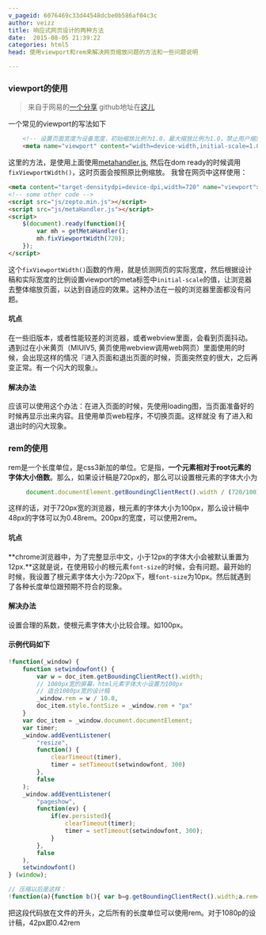 ```yaml
---
v_pageid: 6076469c33d44548dcbe0b586af04c3c
author: veizz
title: 响应式网页设计的两种方法
date:  2015-08-05 21:39:22
categories: html5
head: 使用viewport和rem来解决网页缩放问题的方法和一些问题说明

---
```


### viewport的使用
> 来自于网易的[一个分享](https://www.icloud.com/keynote/AwBWCAESEJd5uucfBPGt6KPotb3tNfsaKm-Q7fqs2-4ojmPoPJuWZCvjYgKl5jEf1URdRgdgNHe38BTzeF3DK7q1ewMCUCAQEEIJ85mw21ii_AwybOqxoF-V02v51Vdg855ED4qVA_8bXr)
> github地址在[这儿](https://github.com/unbug/generator-webappstarter/blob/master/app/templates/app/src/util/MetaHandler.js)

一个常见的viewport的写法如下

```html
    <!-- 设置页面宽度为设备宽度，初始缩放比例为1.0，最大缩放比例为1.0，禁止用户缩放页面(移动设置浏览器里双击，手势等可以缩放网页)。-->
    <meta name="viewport" content="width=device-width,initial-scale=1.0,maximum-scale=1.0,user-scalable=no">
```

这里的方法，是使用上面使用[metahandler.js](https://github.com/unbug/generator-webappstarter/blob/master/app/templates/app/src/util/MetaHandler.js), 然后在dom ready的时候调用```fixViewportWidth()```，这时页面会按照原比例缩放。
我曾在网页中这样使用：

```html
<meta content="target-densitydpi=device-dpi,width=720" name="viewport">
<!-- some other code -->
<script src="js/zepto.min.js"></script>
<script src="js/metaHandler.js"></script>
<script>
    $(document).ready(function(){
        var mh = getMetaHandler();
        mh.fixViewportWidth(720);
    });
</script>
```

这个```fixViewportWidth()```函数的作用，就是侦测网页的实际宽度，然后根据设计稿和实际宽度的比例设置viewport的meta标签中```initial-scale```的值，让浏览器去整体缩放页面，以达到自适应的效果。这种办法在一般的浏览器里面都没有问题。


#### 坑点
在一些旧版本，或者性能较差的浏览器，或者webview里面，会看到页面抖动。遇到过在小米黄页（MIUIV5, 黄页使用webview调用web网页）里面使用的时候，会出现这样的情况『进入页面和退出页面的时候，页面突然变的很大，之后再变正常。有一个闪大的现象』。

#### 解决办法
应该可以使用这个办法：在进入页面的时候，先使用loading图，当页面准备好的时候再显示出来内容。且使用单页web程序，不切换页面。这样就没 有了进入和退出时的闪大现象。

### rem的使用
rem是一个长度单位，是css3新加的单位。它是指，**一个元素相对于root元素的字体大小倍数**。那么，如果设计稿是720px的，那么可以设置根元素的字体大小为

```javascript
     document.documentElement.getBoundingClientRect().width / (720/100)
```

这样的话，对于720px宽的浏览器，根元素的字体大小为100px，那么设计稿中48px的字体可以为0.48rem。200px的宽度，可以使用2rem。

#### 坑点
**chrome浏览器中，为了完整显示中文，小于12px的字体大小会被默认重置为12px.**这就是说，在使用较小的根元素```font-size```的时候，会有问题。最开始的时候，我设置了根元素字体大小为:720px下，根```font-size```为10px。然后就遇到了各种长度单位跟预期不符合的现象。

#### 解决办法
设置合理的系数，使根元素字体大小比较合理。如100px。

#### 示例代码如下

```javascript
!function(_window) {
    function setwindowfont() {
        var w = doc_item.getBoundingClientRect().width;
        // 1080px宽的屏幕，html元素字体大小设置为100px
        // 适合1080px宽的设计稿
        _window.rem = w / 10.8,
        doc_item.style.fontSize = _window.rem + "px"
    }
    var doc_item = _window.document.documentElement;
    var timer;
    _window.addEventListener(
        "resize",
        function() {
            clearTimeout(timer),
            timer = setTimeout(setwindowfont, 300)
        },
        false
    );
    _window.addEventListener(
        "pageshow",
        function(ev) {
            if(ev.persisted){
                clearTimeout(timer);
                timer = setTimeout(setwindowfont, 300);
            }
        },
        false
    ),
    setwindowfont()
} (window);

// 压缩以后是这样：
!function(a){function b(){ var b=g.getBoundingClientRect().width;a.rem=b/10.8,g.style.fontSize=a.rem+"px"}var g=a.document.documentElement,e;a.addEventListener("resize",function(){clearTimeout(e),e=setTimeout(b,300)},!1),a.addEventListener("pageshow",function(a){a.persisted&&(clearTimeout(e),e=setTimeout(b,300))},!1),b()}(window);

```

把这段代码放在文件的开头，之后所有的长度单位可以使用rem。对于1080p的设计稿，42px即0.42rem
